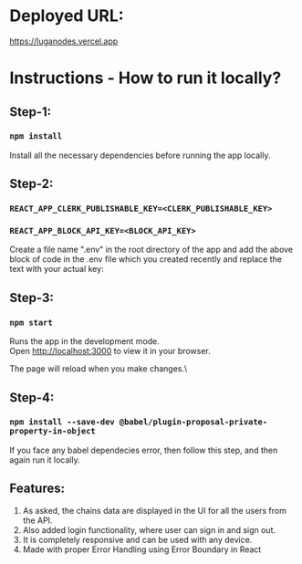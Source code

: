# Deployed URL:
https://luganodes.vercel.app

# Instructions - How to run it locally?

## Step-1: 

### `npm install`

Install all the necessary dependencies before running the app locally.

## Step-2: 

### `REACT_APP_CLERK_PUBLISHABLE_KEY=<CLERK_PUBLISHABLE_KEY>`
### `REACT_APP_BLOCK_API_KEY=<BLOCK_API_KEY>`

Create a file name ".env" in the root directory of the app and add the above block of code in the .env file which you created recently and replace the text with your actual key:

## Step-3:

### `npm start`

Runs the app in the development mode.\
Open [http://localhost:3000](http://localhost:3000) to view it in your browser.

The page will reload when you make changes.\

## Step-4:

### `npm install --save-dev @babel/plugin-proposal-private-property-in-object`

If you face any babel dependecies error, then follow this step, and then again run it locally.

## Features:

1) As asked, the chains data are displayed in the UI for all the users from the API.
2) Also added login functionality, where user can sign in and sign out.
3) It is completely responsive and can be used with any device.
4) Made with proper Error Handling using Error Boundary in React


